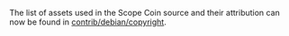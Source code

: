 The list of assets used in the Scope Coin source and their attribution can now be found in [contrib/debian/copyright](../contrib/debian/copyright).
